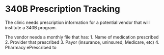# 340B Prescription Tracking

The clinic needs prescription information for a potential vendor that will institute a 340B program.

The vendor needs a monthly file that has:
    1. Name of medication prescribed
    2. Provider that prescribed
    3. Payor (insurance, uninsured, Medicare, etc)
    4. Pharmacy ePrescribed to
